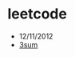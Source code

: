 leetcode
========
* 12/11/2012
* <a href="https://github.com/zhangyilin/leetcode/blob/master/3sum.cpp"> 3sum</a>